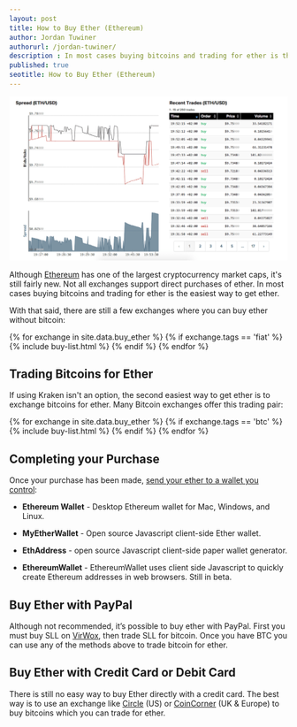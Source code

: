 ```yaml
---
layout: post
title: How to Buy Ether (Ethereum)
author: Jordan Tuwiner
authorurl: /jordan-tuwiner/
description : In most cases buying bitcoins and trading for ether is the easiest way to get ether.
published: true
seotitle: How to Buy Ether (Ethereum)
---
```

![how to buy ether](/images/ethkraken.png)

Although [Ethereum](/what-is-ethereum/) has one of the largest cryptocurrency market caps, it's still fairly new. Not all exchanges support direct purchases of ether. In most cases buying bitcoins and trading for ether is the easiest way to get ether.  

With that said, there are still a few exchanges where you can buy ether without bitcoin: 

{% for exchange in site.data.buy_ether %}
{% if exchange.tags == 'fiat' %}
{% include buy-list.html %}
{% endif %}
{% endfor %} 

## Trading Bitcoins for Ether

If using Kraken isn't an option, the second easiest way to get ether is to exchange bitcoins for ether. Many Bitcoin exchanges offer this trading pair:

{% for exchange in site.data.buy_ether %}
{% if exchange.tags == 'btc' %}
{% include buy-list.html %}
{% endif %}
{% endfor %} 

## Completing your Purchase

Once your purchase has been made, [send your ether to a wallet you control](/ethereum-wallets/):

* **Ethereum Wallet** - Desktop Ethereum wallet for Mac, Windows, and Linux. 

* **MyEtherWallet** - Open source Javascript client-side Ether wallet. 

* **EthAddress** - open source Javascript client-side paper wallet generator. 

* **EthereumWallet** - EthereumWallet uses client side Javascript to quickly create Ethereum addresses in web browsers. Still in beta. 
 

## Buy Ether with PayPal

Although not recommended, it’s possible to buy ether with PayPal. First you must buy SLL on [VirWox](https://www.virwox.com?r=fbbb7), then trade SLL for bitcoin. Once you have BTC you can use any of the methods above to trade bitcoin for ether. 

## Buy Ether with Credit Card or Debit Card

There is still no easy way to buy Ether directly with a credit card. The best way is to use an exchange like [Circle](https://www.circle.com/en) (US) or [CoinCorner](https://www.coincorner.com/) (UK & Europe) to buy bitcoins which you can trade for ether. 
